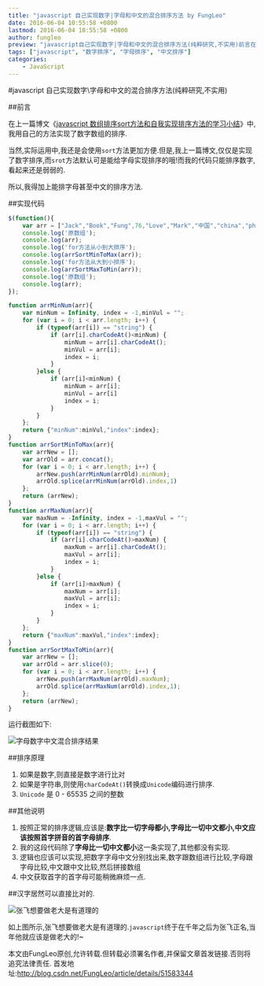 ```yaml
---
title: "javascript 自己实现数字|字母和中文的混合排序方法 by FungLeo"
date: 2016-06-04 10:55:58 +0800
lastmod: 2016-06-04 10:55:58 +0800
author: fungleo
preview: "javascript自己实现数字|字母和中文的混合排序方法(纯粹研究,不实用)前言在上一篇博文《javascript数组排序sort方法和自我实现排序方法的学习小结》中,我用自己的方法实现了数字数组的排序.当然,实际运用中,我还是会使用sort方法更加方便.但是,我上一篇博文,仅仅是实现了数字排序,而srot方法默认可是能给字母实现排序的哦!而我的代码只能排序数字,看起来还是弱弱的.所以,我得加"
tags: ["javascript", "数字排序", "字母排序", "中文排序"]
categories:
    - JavaScript
---
```


#javascript 自己实现数字\字母和中文的混合排序方法(纯粹研究,不实用)

##前言

在上一篇博文《[javascript 数组排序sort方法和自我实现排序方法的学习小结](http://blog.csdn.net/fungleo/article/details/51555590)》中,我用自己的方法实现了数字数组的排序.

当然,实际运用中,我还是会使用`sort`方法更加方便.但是,我上一篇博文,仅仅是实现了数字排序,而`srot`方法默认可是能给字母实现排序的哦!而我的代码只能排序数字,看起来还是弱弱的.

所以,我得加上能排字母甚至中文的排序方法.

##实现代码

```javascript
$(function(){
	var arr = ["Jack","Book","Fung",76,"Love","Mark","中国","china","phone","刘德华"];
	console.log('原数组');
	console.log(arr);
	console.log('for方法从小到大排序');
	console.log(arrSortMinToMax(arr));
	console.log('for方法从大到小排序');
	console.log(arrSortMaxToMin(arr));
	console.log('原数组');
	console.log(arr);
});

function arrMinNum(arr){
	var minNum = Infinity, index = -1,minVul = "";
	for (var i = 0; i < arr.length; i++) {
		if (typeof(arr[i]) == "string") {
			if (arr[i].charCodeAt()<minNum) {
				minNum = arr[i].charCodeAt();
				minVul = arr[i];
				index = i;
			}
		}else {
			if (arr[i]<minNum) {
				minNum = arr[i];
				minVul = arr[i]
				index = i;
			}
		}
	};
	return {"minNum":minVul,"index":index};
}
function arrSortMinToMax(arr){
	var arrNew = [];
	var arrOld = arr.concat();
	for (var i = 0; i < arr.length; i++) {
		arrNew.push(arrMinNum(arrOld).minNum);
		arrOld.splice(arrMinNum(arrOld).index,1)
	};
	return (arrNew);
}
function arrMaxNum(arr){
	var maxNum = -Infinity, index = -1,maxVul = "";
	for (var i = 0; i < arr.length; i++) {
		if (typeof(arr[i]) == "string") {
			if (arr[i].charCodeAt()>maxNum) {
				maxNum = arr[i].charCodeAt();
				maxVul = arr[i];
				index = i;
			}
		}else {
			if (arr[i]>maxNum) {
				maxNum = arr[i];
				maxVul = arr[i];
				index = i;
			}
		}
	};
	return {"maxNum":maxVul,"index":index};
}
function arrSortMaxToMin(arr){
	var arrNew = [];
	var arrOld = arr.slice(0);
	for (var i = 0; i < arr.length; i++) {
		arrNew.push(arrMaxNum(arrOld).maxNum);
		arrOld.splice(arrMaxNum(arrOld).index,1);
	};
	return (arrNew);
}
```
运行截图如下:

![字母数字中文混合排序结果](http://ww3.sinaimg.cn/large/0060lm7Tgw1f4izqd712rj30ge05wjsl.jpg)

##排序原理

1. 如果是数字,则直接是数字进行比对
2. 如果是字符串,则使用`charCodeAt()`转换成`Unicode`编码进行排序.
3. `Unicode` 是 0 - 65535 之间的整数

##其他说明

1. 按照正常的排序逻辑,应该是:**数字比一切字母都小,字母比一切中文都小,中文应该按照首字拼音的首字母排序**.
2. 我的这段代码除了**字母比一切中文都小**这一条实现了,其他都没有实现.
3. 逻辑也应该可以实现,把数字字母中文分别找出来,数字跟数组进行比较,字母跟字母比较,中文跟中文比较,然后拼接数组
4. 中文获取首字的首字母可能稍微麻烦一点.

##汉字居然可以直接比对的.

![张飞想要做老大是有道理的](http://ww2.sinaimg.cn/large/0060lm7Tgw1f4j01xapfoj304e0293yf.jpg)

如上图所示,张飞想要做老大是有道理的.`javascript`终于在千年之后为张飞正名,当年他就应该是做老大的!~

本文由FungLeo原创,允许转载.但转载必须署名作者,并保留文章首发链接.否则将追究法律责任. 
首发地址:http://blog.csdn.net/FungLeo/article/details/51583344